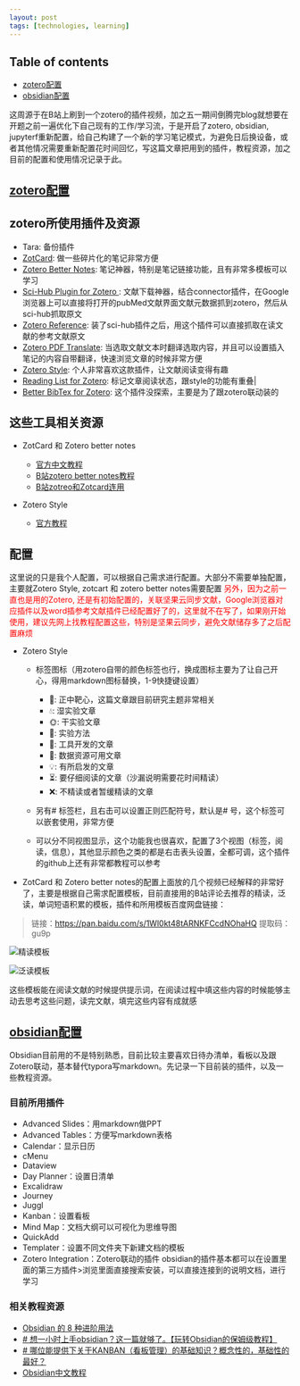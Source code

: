 ```yaml
---
layout: post
tags: [technologies, learning]
---
```



## Table of contents
- [zotero配置](#zotero配置)
- [obsidian配置](#obsidian配置)

这周源于在B站上刷到一个zotero的插件视频，加之五一期间倒腾完blog就想要在开题之前一遍优化下自己现有的工作/学习流，于是开启了zotero, obsidian, jupyterf重新配置，给自己构建了一个新的学习笔记模式，为避免日后换设备，或者其他情况需要重新配置花时间回忆，写这篇文章把用到的插件，教程资源，加之目前的配置和使用情况记录于此。

## [zotero配置](#zotero配置)

## zotero所使用插件及资源

* Tara: 备份插件
* [ZotCard](https://github.com/018/zotcard): 做一些碎片化的笔记非常方便
* [Zotero Better Notes](https://github.com/windingwind/zotero-better-notes#readme): 笔记神器，特别是笔记链接功能，且有非常多模板可以学习
* [Sci-Hub Plugin for Zotero ](https://github.com/ethanwillis/zotero-scihub): 文献下载神器，结合connector插件，在Google浏览器上可以直接将打开的pubMed文献界面文献元数据抓到zotero，然后从sci-hub抓取原文
* [Zotero Reference](https://github.com/muisedestiny/zotero-reference#readme): 装了sci-hub插件之后，用这个插件可以直接抓取在读文献的参考文献原文 
* [Zotero PDF Translate](https://github.com/windingwind/zotero-pdf-translate#readme): 当选取文献文本时翻译选取内容，并且可以设置插入笔记的内容自带翻译，快速浏览文章的时候非常方便
* [Zotero Style](https://github.com/muisedestiny/zotero-style#readme): 个人非常喜欢这款插件，让文献阅读变得有趣
* [Reading List for Zotero](https://github.com/Dominic-DallOsto/zotero-reading-list): 标记文章阅读状态，跟style的功能有重叠|
* [Better BibTex for Zotero](https://retorque.re/zotero-better-bibtex/): 这个插件没探索，主要是为了跟zotero联动装的

## 这些工具相关资源
* ZotCard 和 Zotero better notes
	* [官方中文教程](https://zotero.yuque.com/staff-gkhviy/better-notes/biigg4?)
	* [B站zotero better notes教程](https://www.bilibili.com/video/BV1Fg411H7ZH/?vd_source=6484613d0fb2e9fedd3003eb36c6e0c6)
	* [B站zotreo和Zotcard连用](https://www.bilibili.com/video/BV1mW4y1u7jA/?spm_id_from=333.788.recommend_more_video.0&vd_source=6484613d0fb2e9fedd3003eb36c6e0c6)

* Zotero Style
	* [官方教程](https://www.notion.so/Zotero-Style-bc2aebbbb6df4b7baa858e376e4fc5be)

## 配置
这里说的只是我个人配置，可以根据自己需求进行配置。大部分不需要单独配置，主要就Zotero Style, zotcart 和 zotero better notes需要配置
<font color='red'>另外，因为之前一直也是用的Zotero, 还是有初始配置的，关联坚果云同步文献，Google浏览器对应插件以及word插参考文献插件已经配置好了的，这里就不在写了，如果刚开始使用，建议先网上找教程配置这些，特别是坚果云同步，避免文献储存多了之后配置麻烦</font>

* Zotero Style
	* 标签图标（用zotero自带的颜色标签也行，换成图标主要为了让自己开心，得用markdown图标替换，1-9快捷键设置）
		* 🎯: 正中靶心，这篇文章跟目前研究主题非常相关
		* 💧: 湿实验文章
		* 🌞: 干实验文章
		* 🧬:  实验方法 
		* 🧰:  工具开发的文章 
		* 💾:  数据资源可用文章 
		* 💡:  有所启发的文章 
		* ⏳:  要仔细阅读的文章（沙漏说明需要花时间精读）
		* ❌: 不精读或者暂缓精读的文章

	* 另有# 标签栏，且右击可以设置正则匹配符号，默认是# 号，这个标签可以嵌套使用，非常方便
	* 可以分不同视图显示，这个功能我也很喜欢，配置了3个视图（标签，阅读，信息），其他显示颜色之类的都是右击表头设置，全都可调，这个插件的github上还有非常都教程可以参考
* ZotCard 和 Zotero better notes的配置上面放的几个视频已经解释的非常好了，主要是根据自己需求配置模板，目前直接用的B站评论去推荐的精读，泛读，单词短语积累的模板，插件和所用模板百度网盘链接：
> 链接：https://pan.baidu.com/s/1Wl0kt48tARNKFCcdNOhaHQ 
> 提取码：gu9p

![精读模板](images/better_notes_精读模板.png)

![泛读模板](images/better_notes_泛读模板.png)

这些模板能在阅读文献的时候提供提示词，在阅读过程中填这些内容的时候能够主动去思考这些问题，读完文献，填完这些内容有成就感
## [obsidian配置](#obsidian配置)

Obsidian目前用的不是特别熟悉，目前比较主要喜欢日待办清单，看板以及跟Zotero联动，基本替代typora写markdown。先记录一下目前装的插件，以及一些教程资源。

### 目前所用插件
* Advanced Slides：用markdown做PPT
* Advanced Tables：方便写markdown表格
* Calendar：显示日历
* cMenu
* Dataview
* Day Planner：设置日清单
* Excalidraw
* Journey
* Juggl
* Kanban：设置看板
* Mind Map：文档大纲可以可视化为思维导图
* QuickAdd
* Templater：设置不同文件夹下新建文档的模板
* Zotero Integration：Zotero联动的插件 
obsidian的插件基本都可以在设置里面的第三方插件>浏览里面直接搜索安装，可以直接连接到的说明文档，进行学习

### 相关教程资源
* [Obsidian 的 8 种进阶用法](https://eryinote.com/post/46)
* [# 想一小时上手obsidian？这一篇就够了。【玩转Obsidian的保姆级教程】](https://www.zhihu.com/column/c_1413472005866266624)
* [# 哪位能提供下关于KANBAN（看板管理）的基础知识？概念性的，基础性的最好？](https://www.zhihu.com/question/22601502/answer/39574527)
* [Obsidian中文教程](https://publish.obsidian.md/chinesehelp/01+2021%E6%96%B0%E6%95%99%E7%A8%8B/2021%E5%B9%B4%E6%96%B0%E6%95%99%E7%A8%8B)


